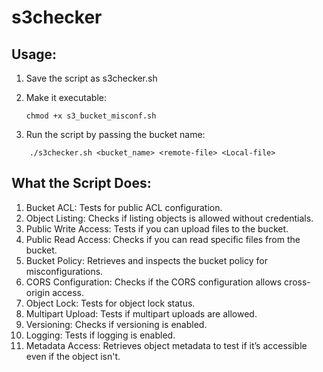 # s3checker

## Usage:

1. Save the script as s3checker.sh
1. Make it executable:

    ```
    chmod +x s3_bucket_misconf.sh
    ```

1. Run the script by passing the bucket name:
   
```
    ./s3checker.sh <bucket_name> <remote-file> <Local-file>
```

## What the Script Does:

1. Bucket ACL: Tests for public ACL configuration.
1. Object Listing: Checks if listing objects is allowed without credentials.
1. Public Write Access: Tests if you can upload files to the bucket.
1. Public Read Access: Checks if you can read specific files from the bucket.
1. Bucket Policy: Retrieves and inspects the bucket policy for misconfigurations.
1. CORS Configuration: Checks if the CORS configuration allows cross-origin access.
1. Object Lock: Tests for object lock status.
1. Multipart Upload: Tests if multipart uploads are allowed.
1. Versioning: Checks if versioning is enabled.
1. Logging: Tests if logging is enabled.
1. Metadata Access: Retrieves object metadata to test if it’s accessible even if the object isn't.
